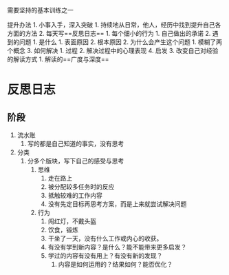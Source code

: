 需要坚持的基本训练之一

提升办法
	1. 小事入手，深入突破
		1. 持续地从日常，他人，经历中找到提升自己各方面的方法
		2. 每天写==反思日志==
			1. 每个细小的行为
				1. 自己做出的承诺
			2. 遇到的问题
				1. 是什么
					1. 表面原因
					2. 根本原因
				2. 为什么会产生这个问题
					1. 模糊了两个概念
				3. 如何解决
					1. 过程
					2. 解决过程中的心理表现
				4. 启发
		3. 改变自己对经验的解读方式
			1. 解读的==广度与深度==
# 反思日志
## 阶段
1. 流水账
	1. 写的都是自己知道的事实，没有思考
2. 分类
	1. 分多个版块，写下自己的感受与思考
		1. 思维
			1. 走在路上
			2. 被分配较多任务时的反应
			3. 抵触较难的工作内容
			4. 没有先定目标再思考方案，而是上来就尝试解决问题
		2. 行为
			1. 闯红灯，不戴头盔
			2. 饮食，锻炼
			3. 干坐了一天，没有什么工作或内心的收获。
			4. 有没有学到新内容？是什么？能不能带来更多启发？
			5. 学过的内容有没有用上？有没有新的发现？
				1. 内容是如何运用的？结果如何？能否优化？